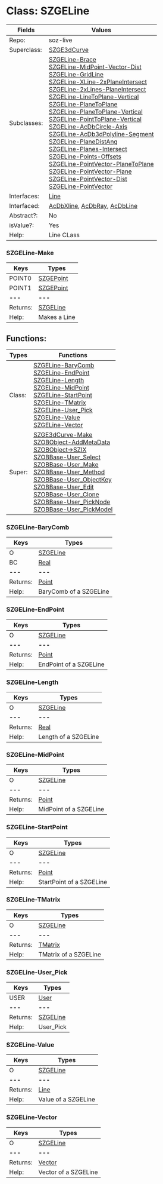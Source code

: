 
# Class:	SZGELine

| Fields | Values |
| --------- | --------- |
| Repo: | soz-live |
| Superclass: | [SZGE3dCurve](SZGE3dCurve.html) |
| Subclasses: | [SZGELine-Brace](SZGELine-Brace.html) <br> [SZGELine-MidPoint-Vector-Dist](SZGELine-MidPoint-Vector-Dist.html) <br> [SZGELine-GridLine](SZGELine-GridLine.html) <br> [SZGELine-XLine-2xPlaneIntersect](SZGELine-XLine-2xPlaneIntersect.html) <br> [SZGELine-2xLines-PlaneIntersect](SZGELine-2xLines-PlaneIntersect.html) <br> [SZGELine-LineToPlane-Vertical](SZGELine-LineToPlane-Vertical.html) <br> [SZGELine-PlaneToPlane](SZGELine-PlaneToPlane.html) <br> [SZGELine-PlaneToPlane-Vertical](SZGELine-PlaneToPlane-Vertical.html) <br> [SZGELine-PointToPlane-Vertical](SZGELine-PointToPlane-Vertical.html) <br> [SZGELine-AcDbCircle-Axis](SZGELine-AcDbCircle-Axis.html) <br> [SZGELine-AcDb3dPolyline-Segment](SZGELine-AcDb3dPolyline-Segment.html) <br> [SZGELine-PlaneDistAng](SZGELine-PlaneDistAng.html) <br> [SZGELine-Planes-Intersect](SZGELine-Planes-Intersect.html) <br> [SZGELine-Points-Offsets](SZGELine-Points-Offsets.html) <br> [SZGELine-PointVector-PlaneToPlane](SZGELine-PointVector-PlaneToPlane.html) <br> [SZGELine-PointVector-Plane](SZGELine-PointVector-Plane.html) <br> [SZGELine-PointVector-Dist](SZGELine-PointVector-Dist.html) <br> [SZGELine-PointVector](SZGELine-PointVector.html) |
| Interfaces: | [Line](Line.html) |
| Interfaced: | [AcDbXline](AcDbXline.html), [AcDbRay](AcDbRay.html), [AcDbLine](AcDbLine.html) |
| Abstract?: | No |
| isValue?: | Yes |
| Help: | Line CLass |

### SZGELine-Make

| Keys | Types |
| --------- | --------- |
| POINT0 | [SZGEPoint](SZGEPoint.html) |
| POINT1 | [SZGEPoint](SZGEPoint.html) |
| **---** | **---** |
| Returns: | [SZGELine](SZGELine.html) |
| Help: | Makes a Line |


## Functions:

| Types | Functions |
| --------- | --------- |
| Class: | [SZGELine-BaryComb](#SZGELine-BaryComb) <br> [SZGELine-EndPoint](#SZGELine-EndPoint) <br> [SZGELine-Length](#SZGELine-Length) <br> [SZGELine-MidPoint](#SZGELine-MidPoint) <br> [SZGELine-StartPoint](#SZGELine-StartPoint) <br> [SZGELine-TMatrix](#SZGELine-TMatrix) <br> [SZGELine-User_Pick](#SZGELine-User_Pick) <br> [SZGELine-Value](#SZGELine-Value) <br> [SZGELine-Vector](#SZGELine-Vector) |
| Super: | [SZGE3dCurve-Make](SZGE3dCurve.html) <br> [SZOBObject-AddMetaData](SZOBObject.html) <br> [SZOBObject->SZIX](SZOBObject.html) <br> [SZOBBase-User_Select](SZOBBase.html) <br> [SZOBBase-User_Make](SZOBBase.html) <br> [SZOBBase-User_Method](SZOBBase.html) <br> [SZOBBase-User_ObjectKey](SZOBBase.html) <br> [SZOBBase-User_Edit](SZOBBase.html) <br> [SZOBBase-User_Clone](SZOBBase.html) <br> [SZOBBase-User_PickNode](SZOBBase.html) <br> [SZOBBase-User_PickModel](SZOBBase.html) |


### SZGELine-BaryComb

| Keys | Types |
| --------- | --------- |
| O | [SZGELine](SZGELine.html) |
| BC | [Real](Real.html) |
| **---** | **---** |
| Returns: | [Point](Point.html) |
| Help: | BaryComb of a SZGELine |

### SZGELine-EndPoint

| Keys | Types |
| --------- | --------- |
| O | [SZGELine](SZGELine.html) |
| **---** | **---** |
| Returns: | [Point](Point.html) |
| Help: | EndPoint of a SZGELine |

### SZGELine-Length

| Keys | Types |
| --------- | --------- |
| O | [SZGELine](SZGELine.html) |
| **---** | **---** |
| Returns: | [Real](Real.html) |
| Help: | Length of a SZGELine |

### SZGELine-MidPoint

| Keys | Types |
| --------- | --------- |
| O | [SZGELine](SZGELine.html) |
| **---** | **---** |
| Returns: | [Point](Point.html) |
| Help: | MidPoint of a SZGELine |

### SZGELine-StartPoint

| Keys | Types |
| --------- | --------- |
| O | [SZGELine](SZGELine.html) |
| **---** | **---** |
| Returns: | [Point](Point.html) |
| Help: | StartPoint of a SZGELine |

### SZGELine-TMatrix

| Keys | Types |
| --------- | --------- |
| O | [SZGELine](SZGELine.html) |
| **---** | **---** |
| Returns: | [TMatrix](TMatrix.html) |
| Help: | TMatrix of a SZGELine |

### SZGELine-User_Pick

| Keys | Types |
| --------- | --------- |
| USER | [User](User.html) |
| **---** | **---** |
| Returns: | [SZGELine](SZGELine.html) |
| Help: | User_Pick |

### SZGELine-Value

| Keys | Types |
| --------- | --------- |
| O | [SZGELine](SZGELine.html) |
| **---** | **---** |
| Returns: | [Line](Line.html) |
| Help: | Value of a SZGELine |

### SZGELine-Vector

| Keys | Types |
| --------- | --------- |
| O | [SZGELine](SZGELine.html) |
| **---** | **---** |
| Returns: | [Vector](Vector.html) |
| Help: | Vector of a SZGELine |

